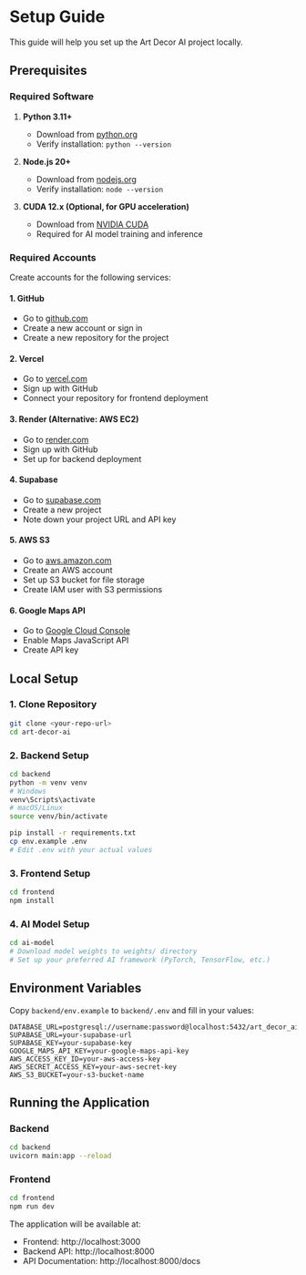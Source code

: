 # Setup Guide

This guide will help you set up the Art Decor AI project locally.

## Prerequisites

### Required Software

1. **Python 3.11+**
   - Download from [python.org](https://www.python.org/downloads/)
   - Verify installation: `python --version`

2. **Node.js 20+**
   - Download from [nodejs.org](https://nodejs.org/)
   - Verify installation: `node --version`

3. **CUDA 12.x (Optional, for GPU acceleration)**
   - Download from [NVIDIA CUDA](https://developer.nvidia.com/cuda-downloads)
   - Required for AI model training and inference

### Required Accounts

Create accounts for the following services:

#### 1. GitHub
- Go to [github.com](https://github.com)
- Create a new account or sign in
- Create a new repository for the project

#### 2. Vercel
- Go to [vercel.com](https://vercel.com)
- Sign up with GitHub
- Connect your repository for frontend deployment

#### 3. Render (Alternative: AWS EC2)
- Go to [render.com](https://render.com)
- Sign up with GitHub
- Set up for backend deployment

#### 4. Supabase
- Go to [supabase.com](https://supabase.com)
- Create a new project
- Note down your project URL and API key

#### 5. AWS S3
- Go to [aws.amazon.com](https://aws.amazon.com)
- Create an AWS account
- Set up S3 bucket for file storage
- Create IAM user with S3 permissions

#### 6. Google Maps API
- Go to [Google Cloud Console](https://console.cloud.google.com)
- Enable Maps JavaScript API
- Create API key

## Local Setup

### 1. Clone Repository
```bash
git clone <your-repo-url>
cd art-decor-ai
```

### 2. Backend Setup
```bash
cd backend
python -m venv venv
# Windows
venv\Scripts\activate
# macOS/Linux
source venv/bin/activate

pip install -r requirements.txt
cp env.example .env
# Edit .env with your actual values
```

### 3. Frontend Setup
```bash
cd frontend
npm install
```

### 4. AI Model Setup
```bash
cd ai-model
# Download model weights to weights/ directory
# Set up your preferred AI framework (PyTorch, TensorFlow, etc.)
```

## Environment Variables

Copy `backend/env.example` to `backend/.env` and fill in your values:

```env
DATABASE_URL=postgresql://username:password@localhost:5432/art_decor_ai
SUPABASE_URL=your-supabase-url
SUPABASE_KEY=your-supabase-key
GOOGLE_MAPS_API_KEY=your-google-maps-api-key
AWS_ACCESS_KEY_ID=your-aws-access-key
AWS_SECRET_ACCESS_KEY=your-aws-secret-key
AWS_S3_BUCKET=your-s3-bucket-name
```

## Running the Application

### Backend
```bash
cd backend
uvicorn main:app --reload
```

### Frontend
```bash
cd frontend
npm run dev
```

The application will be available at:
- Frontend: http://localhost:3000
- Backend API: http://localhost:8000
- API Documentation: http://localhost:8000/docs
